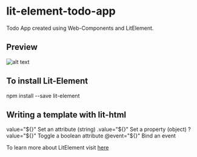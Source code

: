 # lit-element-todo-app
 Todo App created using Web-Components and LitElement.
 
 ## Preview
![alt text](https://vaadin.com/static/content/learning-center/learn/tutorials/lit-element/01__starting-a-lit-element-project/images/todo-app.gif)

## To install Lit-Element
npm install --save lit-element

## Writing a template with lit-html
value="${}"   Set an attribute (string)
.value="${}"  Set a property (object)
?value="${}"  Toggle a boolean attribute
@event="${}"  Bind an event

To learn more about LitElement visit [here](https://lit-element.polymer-project.org/guide)
